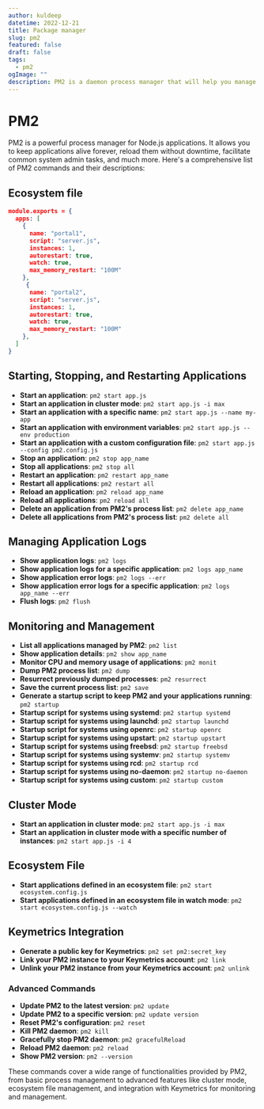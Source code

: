 ```yaml
---
author: kuldeep
datetime: 2022-12-21
title: Package manager
slug: pm2
featured: false
draft: false
tags:
  - pm2
ogImage: ""
description: PM2 is a daemon process manager that will help you manage and keep your application online.
---
```


# PM2
PM2 is a powerful process manager for Node.js applications. It allows you to keep applications alive forever, reload them without downtime, facilitate common system admin tasks, and much more. Here's a comprehensive list of PM2 commands and their descriptions:

## Ecosystem file
```json
module.exports = {
  apps: [
    {
      name: "portal1",
      script: "server.js",
      instances: 1,
      autorestart: true,
      watch: true,
      max_memory_restart: "100M"
    },
	 {
      name: "portal2",
      script: "server.js",
      instances: 1,
      autorestart: true,
      watch: true,
      max_memory_restart: "100M"
    },
  ]
}
```

## Starting, Stopping, and Restarting Applications

- **Start an application**: `pm2 start app.js`
- **Start an application in cluster mode**: `pm2 start app.js -i max`
- **Start an application with a specific name**: `pm2 start app.js --name my-app`
- **Start an application with environment variables**: `pm2 start app.js --env production`
- **Start an application with a custom configuration file**: `pm2 start app.js --config pm2.config.js`
- **Stop an application**: `pm2 stop app_name`
- **Stop all applications**: `pm2 stop all`
- **Restart an application**: `pm2 restart app_name`
- **Restart all applications**: `pm2 restart all`
- **Reload an application**: `pm2 reload app_name`
- **Reload all applications**: `pm2 reload all`
- **Delete an application from PM2's process list**: `pm2 delete app_name`
- **Delete all applications from PM2's process list**: `pm2 delete all`

## Managing Application Logs

- **Show application logs**: `pm2 logs`
- **Show application logs for a specific application**: `pm2 logs app_name`
- **Show application error logs**: `pm2 logs --err`
- **Show application error logs for a specific application**: `pm2 logs app_name --err`
- **Flush logs**: `pm2 flush`

## Monitoring and Management

- **List all applications managed by PM2**: `pm2 list`
- **Show application details**: `pm2 show app_name`
- **Monitor CPU and memory usage of applications**: `pm2 monit`
- **Dump PM2 process list**: `pm2 dump`
- **Resurrect previously dumped processes**: `pm2 resurrect`
- **Save the current process list**: `pm2 save`
- **Generate a startup script to keep PM2 and your applications running**: `pm2 startup`
- **Startup script for systems using systemd**: `pm2 startup systemd`
- **Startup script for systems using launchd**: `pm2 startup launchd`
- **Startup script for systems using openrc**: `pm2 startup openrc`
- **Startup script for systems using upstart**: `pm2 startup upstart`
- **Startup script for systems using freebsd**: `pm2 startup freebsd`
- **Startup script for systems using systemv**: `pm2 startup systemv`
- **Startup script for systems using rcd**: `pm2 startup rcd`
- **Startup script for systems using no-daemon**: `pm2 startup no-daemon`
- **Startup script for systems using custom**: `pm2 startup custom`

## Cluster Mode

- **Start an application in cluster mode**: `pm2 start app.js -i max`
- **Start an application in cluster mode with a specific number of instances**: `pm2 start app.js -i 4`

## Ecosystem File

- **Start applications defined in an ecosystem file**: `pm2 start ecosystem.config.js`
- **Start applications defined in an ecosystem file in watch mode**: `pm2 start ecosystem.config.js --watch`

## Keymetrics Integration

- **Generate a public key for Keymetrics**: `pm2 set pm2:secret_key`
- **Link your PM2 instance to your Keymetrics account**: `pm2 link`
- **Unlink your PM2 instance from your Keymetrics account**: `pm2 unlink`

### Advanced Commands

- **Update PM2 to the latest version**: `pm2 update`
- **Update PM2 to a specific version**: `pm2 update version`
- **Reset PM2's configuration**: `pm2 reset`
- **Kill PM2 daemon**: `pm2 kill`
- **Gracefully stop PM2 daemon**: `pm2 gracefulReload`
- **Reload PM2 daemon**: `pm2 reload`
- **Show PM2 version**: `pm2 --version`

These commands cover a wide range of functionalities provided by PM2, from basic process management to advanced features like cluster mode, ecosystem file management, and integration with Keymetrics for monitoring and management.
